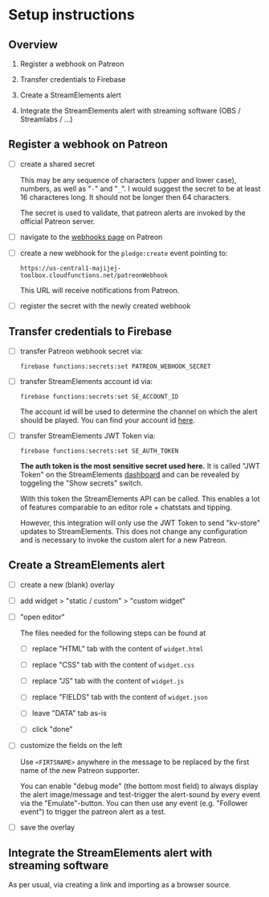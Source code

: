 # Setup instructions

## Overview

1. Register a webhook on Patreon

2. Transfer credentials to Firebase

3. Create a StreamElements alert

4. Integrate the StreamElements alert with streaming software (OBS / Streamlabs / …)

## Register a webhook on Patreon

- [ ] create a shared secret
  
  This may be any sequence of characters (upper and lower case), numbers, as well as "`-`" and "`_`". I would suggest the secret to be at least 16 characteres long. It should not be longer then 64 characters.
  
  The secret is used to validate, that patreon alerts are invoked by the official Patreon server.

- [ ] navigate to the [webhooks page](https://www.patreon.com/portal/registration/register-webhooks) on Patreon

- [ ] create a new webhook for the `pledge:create` event pointing to:
  
  `https://us-central1-majijej-toolbox.cloudfunctions.net/patreonWebhook`
  
  This URL will receive notifications from Patreon.

- [ ] register the secret with the newly created webhook

## Transfer credentials to Firebase

- [ ] transfer Patreon webhook secret via:
  
  `firebase functions:secrets:set PATREON_WEBHOOK_SECRET`

- [ ] transfer StreamElements account id via:
  
  `firebase functions:secrets:set SE_ACCOUNT_ID`
  
  The account id will be used to determine the channel on which the alert should be played. You can find your account id [here](https://streamelements.com/dashboard/account/channels).

- [ ] transfer StreamElements JWT Token via:
  
  `firebase functions:secrets:set SE_AUTH_TOKEN`
  
  **The auth token is the most sensitive secret used here.** It is called "JWT Token" on the StreamElements [dashboard](https://streamelements.com/dashboard/account/channels) and can be revealed by toggeling the "Show secrets" switch.
  
  With this token the StreamElements API can be called. This enables a lot of features comparable to an editor role + chatstats and tipping.
  
  However, this integration will only use the JWT Token to send "kv-store" updates to StreamElements. This does not change any configuration and is necessary to invoke the custom alert for a new Patreon.

## Create a StreamElements alert

- [ ] create a new (blank) overlay

- [ ] add widget > "static / custom" > "custom widget"

- [ ] "open editor"
  
  The files needed for the following steps can be found at 
  
  - [ ] replace "HTML" tab with the content of `widget.html`
  
  - [ ] replace "CSS" tab with the content of `widget.css`
  
  - [ ] replace "JS" tab with the content of `widget.js`
  
  - [ ] replace "FIELDS" tab with the content of `widget.json`
  
  - [ ] leave "DATA" tab as-is
  
  - [ ] click "done"

- [ ] customize the fields on the left
  
  Use `<FIRTSNAME>` anywhere in the message to be replaced by the first name of the new Patreon supporter.
  
  You can enable "debug mode" (the bottom most field) to always display the alert image/message and test-trigger the alert-sound by every event via the "Emulate"-button. You can then use any event (e.g. "Follower event") to trigger the patreon alert as a test.

- [ ] save the overlay

## Integrate the StreamElements alert with streaming software

As per usual, via creating a link and importing as a browser source.
